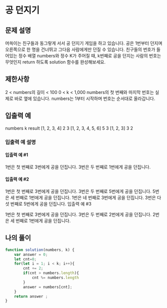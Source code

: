 # 공 던지기

## 문제 설명
머쓱이는 친구들과 동그랗게 서서 공 던지기 게임을 하고 있습니다. 공은 1번부터 던지며 오른쪽으로 한 명을 건너뛰고 그다음 사람에게만 던질 수 있습니다. 친구들의 번호가 들어있는 정수 배열 numbers와 정수 K가 주어질 때, k번째로 공을 던지는 사람의 번호는 무엇인지 return 하도록 solution 함수를 완성해보세요.

## 제한사항
2 < numbers의 길이 < 100
0 < k < 1,000
numbers의 첫 번째와 마지막 번호는 실제로 바로 옆에 있습니다.
numbers는 1부터 시작하며 번호는 순서대로 올라갑니다.

## 입출력 예
numbers	k	result
[1, 2, 3, 4]	2	3
[1, 2, 3, 4, 5, 6]	5	3
[1, 2, 3]	3	2

### 입출력 예 설명

#### 입출력 예 #1

1번은 첫 번째로 3번에게 공을 던집니다.
3번은 두 번째로 1번에게 공을 던집니다.

#### 입출력 예 #2

1번은 첫 번째로 3번에게 공을 던집니다.
3번은 두 번째로 5번에게 공을 던집니다.
5번은 세 번째로 1번에게 공을 던집니다.
1번은 네 번째로 3번에게 공을 던집니다.
3번은 다섯 번째로 5번에게 공을 던집니다.
입출력 예 #3

1번은 첫 번째로 3번에게 공을 던집니다.
3번은 두 번째로 2번에게 공을 던집니다.
2번은 세 번째로 1번에게 공을 던집니다.

## 나의 풀이
```js
function solution(numbers, k) {
    var answer = 0;
    let cnt=0;
    for(let i = 1; i < k; i++){
        cnt += 2;
        if(cnt > numbers.length){
            cnt %= numbers.length
        }
        answer = numbers[cnt];
    }
    return answer ;
}


```
